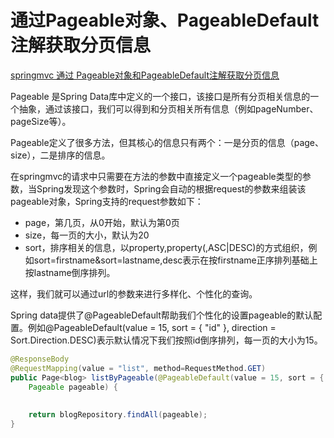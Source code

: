 # 通过Pageable对象、PageableDefault注解获取分页信息

[springmvc 通过 Pageable对象和PageableDefault注解获取分页信息](https://blog.csdn.net/zsg88/article/details/66025560/)

Pageable 是Spring Data库中定义的一个接口，该接口是所有分页相关信息的一个抽象，通过该接口，我们可以得到和分页相关所有信息（例如pageNumber、pageSize等）。

Pageable定义了很多方法，但其核心的信息只有两个：一是分页的信息（page、size），二是排序的信息。

在springmvc的请求中只需要在方法的参数中直接定义一个pageable类型的参数，当Spring发现这个参数时，Spring会自动的根据request的参数来组装该pageable对象，Spring支持的request参数如下：

- page，第几页，从0开始，默认为第0页
- size，每一页的大小，默认为20
- sort，排序相关的信息，以property,property(,ASC|DESC)的方式组织，例如sort=firstname&sort=lastname,desc表示在按firstname正序排列基础上按lastname倒序排列。

这样，我们就可以通过url的参数来进行多样化、个性化的查询。

Spring data提供了@PageableDefault帮助我们个性化的设置pageable的默认配置。例如@PageableDefault(value = 15, sort = { "id" }, direction = Sort.Direction.DESC)表示默认情况下我们按照id倒序排列，每一页的大小为15。

```java
@ResponseBody
@RequestMapping(value = "list", method=RequestMethod.GET)
public Page<blog> listByPageable(@PageableDefault(value = 15, sort = { "id" }, direction = Sort.Direction.DESC) 
    Pageable pageable) {
 
 
    return blogRepository.findAll(pageable);
}
```
